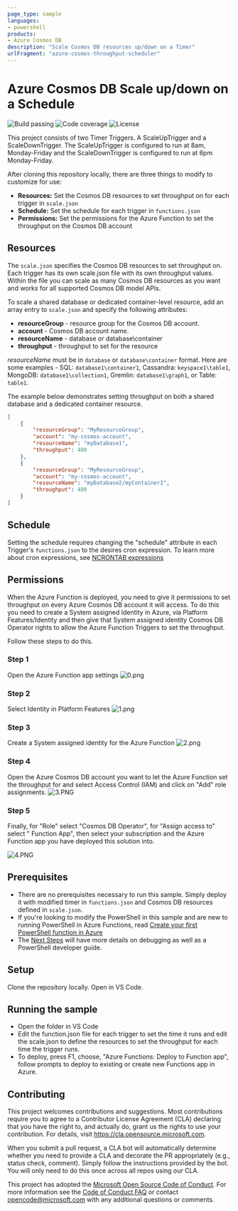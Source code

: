 ```yaml
---
page_type: sample
languages:
- powershell
products:
- Azure Cosmos DB
description: "Scale Cosmos DB resources up/down on a Timer"
urlFragment: "azure-cosmos-throughput-scheduler"
---
```


# Azure Cosmos DB Scale up/down on a Schedule

![Build passing](https://img.shields.io/badge/build-passing-brightgreen.svg) ![Code coverage](https://img.shields.io/badge/coverage-100%25-brightgreen.svg) ![License](https://img.shields.io/badge/license-MIT-green.svg)

<!-- 
Guidelines on README format: https://review.docs.microsoft.com/help/onboard/admin/samples/concepts/readme-template?branch=master

Guidance on onboarding samples to docs.microsoft.com/samples: https://review.docs.microsoft.com/help/onboard/admin/samples/process/onboarding?branch=master

Taxonomies for products and languages: https://review.docs.microsoft.com/new-hope/information-architecture/metadata/taxonomies?branch=master
-->

This project consists of two Timer Triggers. A ScaleUpTrigger and a ScaleDownTrigger. The ScaleUpTrigger is configured to run at 8am, Monday-Friday and the ScaleDownTrigger is configured to run at 6pm Monday-Friday.

After cloning this repository locally, there are three things to modify to customize for use:

- **Resources:** Set the Cosmos DB resources to set throughput on for each trigger in `scale.json`
- **Schedule:** Set the schedule for each trigger in `functions.json`
- **Permissions:** Set the permissions for the Azure Function to set the throughput on the Cosmos DB account

## Resources

The `scale.json` specifies the Cosmos DB resources to set throughput on. Each trigger has its own scale.json file with its own throughput values. Within the file you can scale as many Cosmos DB resources as you want and works for all supported Cosmos DB model APIs. 

To scale a shared database or dedicated container-level resource, add an array entry to `scale.json` and specify the following attributes:

- **resourceGroup** - resource group for the Cosmos DB account.
- **account** - Cosmos DB account name.
- **resourceName** - database or database\container
- **throughput** - throughput to set for the resource

*resourceName* must be in `database` or `database\container` format. Here are some examples - SQL: `database1\container1`, Cassandra: `keyspace1\table1`, MongoDB: `database1\collection1`, Gremlin: `database1\graph1`, or Table: `table1`.

The example below demonstrates setting throughput on both a shared database and a dedicated container resource.

```json
[
    {
        "resourceGroup": "MyResourceGroup",
        "account": "my-cosmos-account",
        "resourceName": "myDatabase1",
        "throughput": 400
    },
    {
        "resourceGroup": "MyResourceGroup",
        "account": "my-cosmos-account",
        "resourceName": "myDatabase2/myContainer1",
        "throughput": 400
    }
]
```

## Schedule

Setting the schedule requires changing the "schedule" attribute in each Trigger's `functions.json` to the desires cron expression. To learn more about cron expressions, see [NCRONTAB expressions](https://docs.microsoft.com/en-us/azure/azure-functions/functions-bindings-timer?tabs=csharp#ncrontab-expressions)

## Permissions

When the Azure Function is deployed, you need to give it permissions to set throughput on every Azure Cosmos DB account it will access. To do this you need to create a System assigned Identity in Azure, via Platform Features/Identity and then give that System assigned identity Cosmos DB Operator rights to allow the Azure Function Triggers to set the throughput.

Follow these steps to do this.

### Step 1

Open the Azure Function app settings
![0.png](media/0.png)

### Step 2

Select Identity in Platform Features
![1.png](media/1.png)

### Step 3

Create a System assigned identity for the Azure Function
![2.png](media/2.png)

### Step 4

Open the Azure Cosmos DB account you want to let the Azure Function set the throughput for and select Access Control (IAM) and click on "Add" role assignments.
![3.PNG](media/3.PNG)

### Step 5

Finally, for "Role" select "Cosmos DB Operator", for "Assign access to" select " Function App", then select your subscription and the Azure Function app you have deployed this solution into.

![4.PNG](media/4.PNG)

## Prerequisites

- There are no prerequisites necessary to run this sample. Simply deploy it with modified timer in `functions.json` and Cosmos DB resources defined in `scale.json`.
- If you're looking to modify the PowerShell in this sample and are new to running PowerShell in Azure Functions, read [Create your first PowerShell function in Azure](https://docs.microsoft.com/azure/azure-functions/functions-create-first-function-powershell)
- The [Next Steps](https://docs.microsoft.com/en-us/azure/azure-functions/functions-create-first-function-powershell#next-steps) will have more details on debugging as well as a PowerShell developer guide.

## Setup

Clone the repository locally. Open in VS Code.

## Running the sample

- Open the folder in VS Code
- Edit the function.json file for each trigger to set the time it runs and edit the scale.json to define the resources to set the throughput for each time the trigger runs.
- To deploy, press F1, choose, "Azure Functions: Deploy to Function app", follow prompts to deploy to existing or create new Functions app in Azure.

## Contributing

This project welcomes contributions and suggestions.  Most contributions require you to agree to a
Contributor License Agreement (CLA) declaring that you have the right to, and actually do, grant us
the rights to use your contribution. For details, visit https://cla.opensource.microsoft.com.

When you submit a pull request, a CLA bot will automatically determine whether you need to provide
a CLA and decorate the PR appropriately (e.g., status check, comment). Simply follow the instructions
provided by the bot. You will only need to do this once across all repos using our CLA.

This project has adopted the [Microsoft Open Source Code of Conduct](https://opensource.microsoft.com/codeofconduct/).
For more information see the [Code of Conduct FAQ](https://opensource.microsoft.com/codeofconduct/faq/) or
contact [opencode@microsoft.com](mailto:opencode@microsoft.com) with any additional questions or comments.
